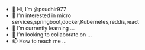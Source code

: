 - 👋 Hi, I’m @psudhir977
- 👀 I’m interested in micro services,springboot,docker,Kubernetes,reddis,react
- 🌱 I’m currently learning ...
- 💞️ I’m looking to collaborate on ...
- 📫 How to reach me ...

<!---
psudhir977/psudhir977 is a ✨ special ✨ repository because its `README.md` (this file) appears on your GitHub profile.
You can click the Preview link to take a look at your changes.
--->
